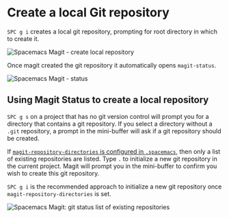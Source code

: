# Create a local Git repository

`SPC g i` creates a local git repository, prompting for root directory in which to create it.

![Spacemacs Magit - create local repository](https://raw.githubusercontent.com/practicalli/graphic-design/live/editors/spacemacs/screenshots/spacemacs-magit-init.png)

Once magit created the git repository it automatically opens `magit-status`.

![Spacemacs Magit - status](https://raw.githubusercontent.com/practicalli/graphic-design/live/editors/spacemacs/screenshots/spacemacs-magit-status.png)


## Using Magit Status to create a local repository

`SPC g s` on a project that has no git version control will prompt you for a directory that contains a git repository.  If you select a directory without a `.git` repository, a prompt in the mini-buffer will ask if a git repository should be created.

If [`magit-repository-directories` is configured in `.spacemacs`](https://practicalli.github.io/spacemacs/source-control/magit/list-local-repositories.html), then only a list of existing repositories are listed.  Type `.` to initialize a new git repository in the current project.  Magit will prompt you in the mini-buffer to confirm you wish to create this git repository.

`SPC g i` is the recommended approach to initialize a new git repository once `magit-repository-directories` is set.

![Spacemacs Magit: git status list of existing repositories](https://raw.githubusercontent.com/practicalli/graphic-design/live/editors/spacemacs/screenshots/spacemacs-magit-git-status-helm-list-of-repositories.png)
